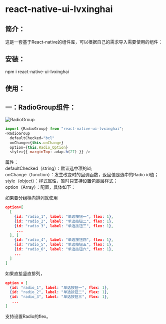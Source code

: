 react-native-ui-lvxinghai
===
简介：  
---
这是一套基于React-native的组件库，可以根据自己的需求导入需要使用的组件：
  
安装：  
---
npm i react-native-ui-lvxinghai    
  
使用：  
---
一：RadioGroup组件：  
---
![RadioGroup](https://raw.githubusercontent.com/lxhRose/react-native-ui-lvxinghai/master/image/RadioGroup.png)  

```js
import {RadioGroup} from "react-native-ui-lvxinghai";   
<RadioGroup  
  defaultChecked="bcl"  
  onChange={this.onChange}  
  option={this.Radio_Option}  
  style={{ marginTop: adap.h(27) }} />  
```
   
属性：  
defaultChecked（string）：默认选中项的id;  
onChange（function）：发生改变时的回调函数，返回值是选中的Radio id值；   
style（object）：样式属性，暂时只支持设置包裹层样式；  
option（Array）：配置，具体如下： 
    
如果要分组横向排列就使用   
```json
option=[  
  [  
    {id: "radio_1", label: "单选按钮一", flex: 1},  
    {id: "radio_2", label: "单选按钮二", flex: 1},  
    {id: "radio_3", label: "单选按钮三", flex: 1},  
     ...  
  ], [  
    {id: "radio_4", label: "单选按钮四", flex: 1},  
    {id: "radio_5", label: "单选按钮五", flex: 1},  
    {id: "radio_6", label: "单选按钮六", flex: 1},  
    ...  
  ]    
]  
```  
如果直接竖直排列，  
```json
option = [  
  {id: "radio_1", label: "单选按钮一", flex: 1},  
  {id: "radio_2", label: "单选按钮二", flex: 1},  
  {id: "radio_3", label: "单选按钮三", flex: 1},  
   ...  
]  
```  
支持设置Radio的flex。  
